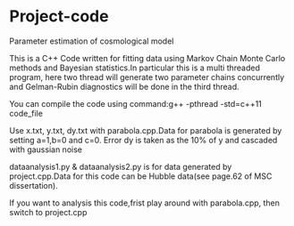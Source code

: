 # Project-code
Parameter estimation of cosmological model


This is a C++ Code written for fitting data using Markov Chain Monte Carlo methods and Bayesian statistics.In particular this is a multi threaded program, here two thread will generate two parameter chains concurrently and Gelman-Rubin diagnostics will be done in the third thread.

You can compile the code using command:g++ -pthread -std=c++11 code_file

Use x.txt, y.txt, dy.txt with parabola.cpp.Data for parabola is generated by setting a=1,b=0 and c=0. Error dy is taken as the 10% of y and cascaded with gaussian noise

dataanalysis1.py & dataanalysis2.py is for data generated by project.cpp.Data for this code can be Hubble data(see page.62 of MSC dissertation).

If you want to analysis this code,frist play around with parabola.cpp, then switch to project.cpp



